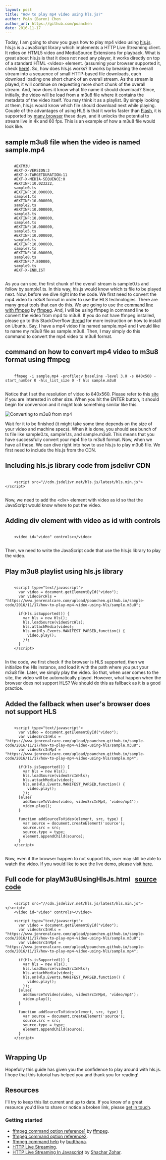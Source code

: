 ```yaml
---
layout: post
title: "How to play mp4 video using hls.js?"
author: PoAn (Baron) Chen
author_url: https://github.com/poanchen
date: 2016-11-17
---
```

Today, I am going to show you guys how to play mp4 video using [hls.js](https://github.com/dailymotion/hls.js/tree/master). hls.js is a JavaScript library which implements a HTTP Live Streaming client. It relies on HTML5 video and MediaSource Extensions for playback. What is great about hls.js is that it does not need any player, it works directly on top of a standard HTML &lt;video&gt; element. (assuming your browser supported it, check [here](http://caniuse.com/#search=MediaSource)). So, how does hls.js works? It works by breaking the overall stream into a sequence of small HTTP-based file downloads, each download loading one short chunk of an overall stream. As the stream is played, it will continue on requesting more short chunk of the overall stream. And, how does it know what file name it should download? Since, initially, the video will be load from a m3u8 file where it contains the metadata of the video itself. You may think it as a playlist. By simply looking at them, hls.js would know which file should download next while playing. Couple of the advantages of using HLS is that it works faster than [Flash](http://www.adobe.com/ca/products/flashplayer.html), it is supported by [many browser](http://caniuse.com/#search=MediaSource) these days, and it unlocks the potential to stream live in 4k and 60 fps. This is an example of how a m3u8 file would look like.

## sample m3u8 file when the video is named sample.mp4

<pre>
  <code class="java">
    #EXTM3U
    #EXT-X-VERSION:3
    #EXT-X-TARGETDURATION:11
    #EXT-X-MEDIA-SEQUENCE:0
    #EXTINF:10.023222,
    sample0.ts
    #EXTINF:10.000000,
    sample1.ts
    #EXTINF:10.000000,
    sample2.ts
    #EXTINF:10.000000,
    sample3.ts
    #EXTINF:10.000000,
    sample4.ts
    #EXTINF:10.000000,
    sample5.ts
    #EXTINF:10.000000,
    sample6.ts
    #EXTINF:10.000000,
    sample7.ts
    #EXTINF:10.000000,
    sample8.ts
    #EXTINF:7.800000,
    sample9.ts
    #EXT-X-ENDLIST
  </code>
</pre>
As you can see, the first chunk of the overall stream is sample0.ts and follow by sample1.ts. In this way, hls.js would know which ts file to be played next. Now, before we dive right into the code. We first need to convert the mp4 video to m3u8 format in order to use the HLS technologies. There are many great tools that can do this. We are going to use the [command line with ffmpeg](https://linux.die.net/man/1/ffmpeg) by [ffmpeg](https://www.ffmpeg.org/). And, I will be using ffmpeg in command line to convert the video from mp4 to m3u8. If you do not have ffmpeg installed, please go to this StackOverflow [thread](http://stackoverflow.com/questions/29125229/how-to-reinstall-ffmpeg-clean-on-ubuntu-14-04) for more instruction on how to install on Ubuntu. Say, I have a mp4 video file named sample.mp4 and I would like to name my m3u8 file as sample.m3u8. Then, I may simply do this command to convert the mp4 video to m3u8 format.

## command on how to convert mp4 video to m3u8 format using ffmpeg

<pre>
  <code class="bash">
    ffmpeg -i sample.mp4 -profile:v baseline -level 3.0 -s 840x560 -start_number 0 -hls_list_size 0 -f hls sample.m3u8
  </code>
</pre>
Notice that I set the resolution of video to 840x560. Please refer to this [site](https://linux.die.net/man/1/ffmpeg) if you are interested in other size. When you hit the ENTER button, it should begin for conversion and it might look something similar like this.

<img src="/img/2016/11/17/how-to-play-mp4-video-using-hls/Converting to m3u8 from mp4.PNG" alt="Converting to m3u8 from mp4">

Wait for it to be finished (it might take some time depends on the size of your video and machine specs). When it is done, you should see bunch of ts file like sample0.ts, sample1.ts, and sample.m3u8. This means that you have successfully convert your mp4 file to m3u8 format. Now, when we have all these. We can dive right into how to use hls.js to play m3u8 file. We first need to include the hls.js from the CDN.

## Including hls.js library code from jsdelivr CDN

<pre>
  <code class="html">
    &lt;script src="//cdn.jsdelivr.net/hls.js/latest/hls.min.js"&gt;&lt;/script&gt;
  </code>
</pre>
Now, we need to add the &lt;div&gt; element with video as id so that the JavaScript would know where to put the video.

## Adding div element with video as id with controls

<pre>
  <code class="html">
    &lt;video id="video" controls&gt;&lt;/video&gt;
  </code>
</pre>
Then, we need to write the JavaScript code that use the hls.js library to play the video.

## Play m3u8 playlist using hls.js library

<pre>
  <code class="html">
    &lt;script type="text/javascript"&gt;
      var video = document.getElementById("video");
      var videoSrcHls = "https://www.jenrenalcare.com/upload/poanchen.github.io/sample-code/2016/11/17/how-to-play-mp4-video-using-hls/sample.m3u8";

      if(Hls.isSupported()) {
        var hls = new Hls();
        hls.loadSource(videoSrcHls);
        hls.attachMedia(video);
        hls.on(Hls.Events.MANIFEST_PARSED,function() {
          video.play();
        });
      }
    &lt;/script&gt;
  </code>
</pre>
In the code, we first check if the browser is HLS supported, then we initialize the Hls instance, and load it with the path where you put your m3u8 file. Later, we simply play the video. So that, when user comes to the site, the video will be automatically played. However, what happen when the browser does not support HLS? We should do this as fallback as it is a good practice.

## Added the fallback when user's browser does not support HLS

<pre>
  <code class="html">
    &lt;script type="text/javascript"&gt;
      var video = document.getElementById("video");
      var videoSrcInHls = "https://www.jenrenalcare.com/upload/poanchen.github.io/sample-code/2016/11/17/how-to-play-mp4-video-using-hls/sample.m3u8";
      var videoSrcInMp4 = "https://www.jenrenalcare.com/upload/poanchen.github.io/sample-code/2016/11/17/how-to-play-mp4-video-using-hls/sample.mp4";

      if(Hls.isSupported()) {
        var hls = new Hls();
        hls.loadSource(videoSrcInHls);
        hls.attachMedia(video);
        hls.on(Hls.Events.MANIFEST_PARSED,function() {
          video.play();
        });
      }else{
        addSourceToVideo(video, videoSrcInMp4, 'video/mp4');
        video.play();
      }

      function addSourceToVideo(element, src, type) {
        var source = document.createElement('source');
        source.src = src;
        source.type = type;
        element.appendChild(source);
      }
    &lt;/script&gt;
  </code>
</pre>
Now, even if the browser happen to not support hls, user may still be able to watch the video. If you would like to see the live demo, please visit [here](https://www.jenrenalcare.com/upload/poanchen.github.io/sample-code/2016/11/17/how-to-play-mp4-video-using-hls/playM3u8UsingHlsJs.html).

## Full code for playM3u8UsingHlsJs.html &nbsp;&nbsp;<a href="https://github.com/poanchen/code-for-blog/blob/master/2016/11/17/how-to-play-mp4-video-using-hls/playM3u8UsingHlsJs.html" target="_blank">source code</a>

<pre>
  <code class="html">
    &lt;script src="//cdn.jsdelivr.net/hls.js/latest/hls.min.js"&gt;&lt;/script&gt;
    &lt;video id="video" controls&gt;&lt;/video&gt;

    &lt;script type="text/javascript"&gt;
      var video = document.getElementById("video");
      var videoSrcInHls = "https://www.jenrenalcare.com/upload/poanchen.github.io/sample-code/2016/11/17/how-to-play-mp4-video-using-hls/sample.m3u8";
      var videoSrcInMp4 = "https://www.jenrenalcare.com/upload/poanchen.github.io/sample-code/2016/11/17/how-to-play-mp4-video-using-hls/sample.mp4";

      if(Hls.isSupported()) {
        var hls = new Hls();
        hls.loadSource(videoSrcInHls);
        hls.attachMedia(video);
        hls.on(Hls.Events.MANIFEST_PARSED,function() {
          video.play();
        });
      }else{
        addSourceToVideo(video, videoSrcInMp4, 'video/mp4');
        video.play();
      }

      function addSourceToVideo(element, src, type) {
        var source = document.createElement('source');
        source.src = src;
        source.type = type;
        element.appendChild(source);
      }
    &lt;/script&gt;
  </code>
</pre>

## Wrapping Up

Hopefully this guide has given you the confidence to play around with hls.js. I hope that this tutorial has helped you and thank you for reading!

## Resources

I'll try to keep this list current and up to date. If you know of a great resource you'd like to share or notice a broken link, please [get in touch](https://github.com/poanchen).

### Getting started

* [ffmpeg command option reference1](http://ffmpeg.org/ffmpeg-all.html#hls) by [ffmpeg](http://ffmpeg.org/).
* [ffmpeg command option reference2](https://linux.die.net/man/1/ffmpeg).
* [ffmpeg command help](http://stackoverflow.com/questions/30912542/mp4-to-hls-using-ffmpeg) by [budthapa](http://stackoverflow.com/users/2489973/budthapa).
* [HTTP Live Streaming](https://en.wikipedia.org/wiki/HTTP_Live_Streaming).
* [HTTP Live Streaming In Javascript](http://blog.peer5.com/http-live-streaming-in-javascript/) by [Shachar Zohar](http://blog.peer5.com/author/shachar-zohar/).